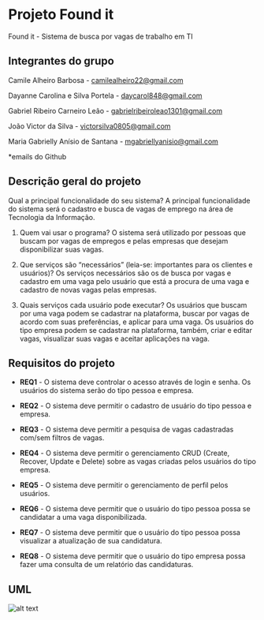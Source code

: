 # Projeto Found it 
Found it - Sistema de busca por vagas de trabalho em TI

## Integrantes do grupo
 
Camile Alheiro Barbosa - camilealheiro22@gmail.com 

Dayanne Carolina e Silva Portela - daycarol848@gmail.com

Gabriel Ribeiro Carneiro Leão - gabrielribeiroleao1301@gmail.com

João Victor da Silva - victorsilva0805@gmail.com

Maria Gabrielly Anísio de Santana - mgabriellyanisio@gmail.com

*emails do Github

## Descrição geral do projeto 
Qual a principal funcionalidade do seu sistema?
A principal funcionalidade do sistema será o cadastro e busca de vagas de emprego na área de Tecnologia da Informação.

1. Quem vai usar o programa?
O sistema será utilizado por pessoas que buscam por vagas de empregos e pelas empresas que desejam disponibilizar suas vagas.

2. Que serviços são “necessários” (leia-se: importantes para os clientes e usuários)?
Os serviços necessários são os de busca por vagas e cadastro em uma vaga pelo usuário que está a procura de uma vaga e cadastro de novas vagas pelas empresas.

3. Quais serviços cada usuário pode executar?
Os usuários que buscam por uma vaga podem se cadastrar na plataforma, buscar por vagas de acordo com suas preferências, e aplicar para uma vaga.
Os usuários do tipo empresa podem se cadastrar na plataforma, também, criar e editar vagas, visualizar suas vagas e aceitar aplicações na vaga.

## Requisitos do projeto

* **REQ1** - O sistema deve controlar o acesso através de login e senha. Os usuários do sistema serão do tipo pessoa e empresa.

* **REQ2** - O sistema deve permitir o cadastro de usuário do tipo pessoa e empresa.

* **REQ3** - O sistema deve permitir a pesquisa de vagas cadastradas com/sem filtros de vagas.

* **REQ4** - O sistema deve permitir o gerenciamento CRUD (Create, Recover, Update e Delete) sobre as vagas criadas pelos usuários do tipo empresa.

* **REQ5** - O sistema deve permitir o gerenciamento de perfil pelos usuários.

* **REQ6** - O sistema deve permitir que o usuário do tipo pessoa possa se candidatar a uma vaga disponibilizada.

* **REQ7** - O sistema deve permitir que o usuário do tipo pessoa possa visualizar a atualização de sua candidatura.

* **REQ8** - O sistema deve permitir que o usuário do tipo empresa possa fazer uma consulta de um relatório das candidaturas.

## UML

![alt text](https://github.com/daycarol8/FoundIt/blob/main/arquivos/UML.jpg?raw=true)
